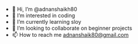 - 👋 Hi, I’m @adnanshaikh80
- 👀 I’m interested in coding
- 🌱 I’m currently learning sloy
- 💞️ I’m looking to collaborate on beginner projects
- 📫 How to reach me adnanshaik80@gmail.com

<!---
adnanshaikh80/adnanshaikh80 is a ✨ special ✨ repository because its `README.md` (this file) appears on your GitHub profile.
You can click the Preview link to take a look at your changes.
--->
